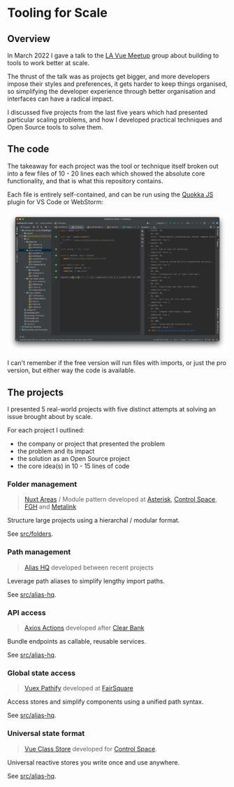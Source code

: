 # Tooling for Scale

## Overview

In March 2022 I gave a talk to the [LA Vue Meetup](https://www.meetup.com/VuejsLA/) group about building to tools to work better at scale.

The thrust of the talk was as projects get bigger, and more developers impose their styles and preferences, it gets harder to keep things organised, so simplifying the developer experience through better organisation and interfaces can have a radical impact.

I discussed five projects from the last five years which had presented particular scaling problems, and how I developed practical techniques and Open Source tools to solve them.

## The code

The takeaway for each project was the tool or technique itself broken out into a few files of 10 - 20 lines each which showed the absolute core functionality, and that is what this repository contains.

Each file is entirely self-contained, and can be run using the [Quokka JS](https://quokkajs.com/) plugin for VS Code or WebStorm:

![image](./assets/quokka.png)

I can't remember if the free version will run files with imports, or just the pro version, but either way the code is available.

## The projects

I presented 5 real-world projects with five distinct attempts at solving an issue brought about by scale.

For each project I outlined:

- the company or project that presented the problem
- the problem and its impact
- the solution as an Open Source project
- the core idea(s) in 10 - 15 lines of code



### Folder management

> [Nuxt Areas](https://davestewart.co.uk/projects/open-source/nuxt-areas/) / Module pattern developed at [Asterisk](https://davestewart.co.uk/work/asterisk/), [Control Space](https://davestewart.co.uk/products/control-space/), [FGH](https://davestewart.co.uk/work/fgh/) and [Metalink](https://davestewart.co.uk/work/metalink/)


Structure large projects using a hierarchal / modular format.

See [src/folders](./src/folders).

### Path management

> [Alias HQ](https://davestewart.co.uk/projects/open-source/alias-hq/) developed between recent projects

Leverage path aliases to simplify lengthy import paths.

See [src/alias-hq](./src/alias-hq).

### API access

> [Axios Actions](https://davestewart.co.uk/projects/open-source/axios-actions/) developed after [Clear Bank](https://davestewart.co.uk/work/clearbank/)

Bundle endpoints as callable, reusable services.

See [src/alias-hq](./src/alias-hq).

### Global state access

> [Vuex Pathify](https://davestewart.co.uk/projects/open-source/vuex-pathify/) developed at [FairSquare](https://davestewart.co.uk/work/fairsquare/)

Access stores and simplify components using a unified path syntax.

See [src/alias-hq](./src/alias-hq).

### Universal state format

> [Vue Class Store](https://davestewart.co.uk/projects/open-source/vue-class-store/) developed for [Control Space](https://davestewart.co.uk/products/control-space/).

Universal reactive stores you write once and use anywhere.

See [src/alias-hq](./src/alias-hq).
